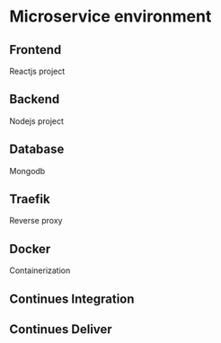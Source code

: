 # Microservice environment

## Frontend
Reactjs project

## Backend
Nodejs project

## Database
Mongodb

## Traefik
Reverse proxy

## Docker
Containerization

## Continues Integration

## Continues Deliver
